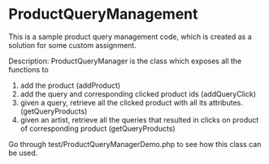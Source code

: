 ProductQueryManagement
======================

This is a sample product query management code, which is created as a solution for some custom assignment.

Description: 
ProductQueryManager is the class which exposes all the functions to 
1. add the product (addProduct)
2. add the query and corresponding clicked product ids (addQueryClick)
3. given a query, retrieve all the clicked product with all its attributes. (getQueryProducts)
4. given an artist, retrieve all the queries that resulted in clicks on product of corresponding product (getQueryProducts)

Go through test/ProductQueryManagerDemo.php to see how this class can be used.
